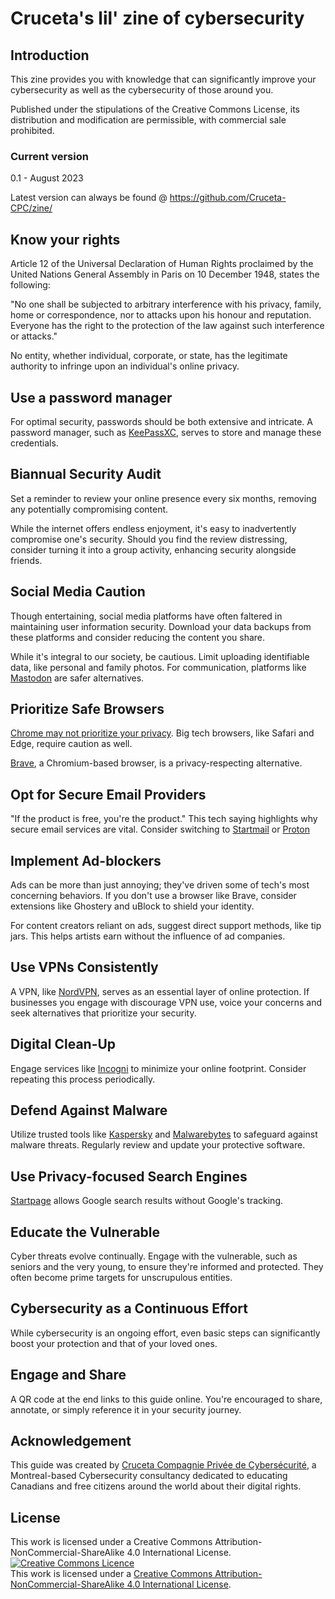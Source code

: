 # Cruceta's lil' zine of cybersecurity

## Introduction

This zine provides you with knowledge that can significantly improve your cybersecurity as well as the cybersecurity of those around you.

Published under the stipulations of the Creative Commons License, its distribution and modification are permissible, with commercial sale prohibited. 

### Current version
0.1 - August 2023

Latest version can always be found @ https://github.com/Cruceta-CPC/zine/

## Know your rights

Article 12 of the Universal Declaration of Human Rights proclaimed by the United Nations General Assembly in Paris on 10 December 1948, states the following:

"No one shall be subjected to arbitrary interference with his privacy, family, home or correspondence, nor to attacks upon his honour and reputation. Everyone has the right to the protection of the law against such interference or attacks."

No entity, whether individual, corporate, or state, has the legitimate authority to infringe upon an individual's online privacy.

## Use a password manager

For optimal security, passwords should be both extensive and intricate. A password manager, such as [KeePassXC](https://keepassxc.org/), serves to store and manage these credentials.

## Biannual Security Audit

Set a reminder to review your online presence every six months, removing any potentially compromising content.

While the internet offers endless enjoyment, it's easy to inadvertently compromise one's security. Should you find the review distressing, consider turning it into a group activity, enhancing security alongside friends.

## Social Media Caution

Though entertaining, social media platforms have often faltered in maintaining user information security. Download your data backups from these platforms and consider reducing the content you share.

While it's integral to our society, be cautious. Limit uploading identifiable data, like personal and family photos. For communication, platforms like [Mastodon](https://joinmastodon.org/) are safer alternatives.

## Prioritize Safe Browsers

[Chrome may not prioritize your privacy](https://www.gnu.org/proprietary/malware-google.en.html). Big tech browsers, like Safari and Edge, require caution as well.

[Brave](https://brave.com/), a Chromium-based browser, is a privacy-respecting alternative.

## Opt for Secure Email Providers

"If the product is free, you're the product." This tech saying highlights why secure email services are vital. Consider switching to [Startmail](https://www.startmail.com/) or [Proton](https://proton.me/)

## Implement Ad-blockers

Ads can be more than just annoying; they've driven some of tech's most concerning behaviors. If you don't use a browser like Brave, consider extensions like Ghostery and uBlock to shield your identity.

For content creators reliant on ads, suggest direct support methods, like tip jars. This helps artists earn without the influence of ad companies.

## Use VPNs Consistently

A VPN, like [NordVPN](https://nordvpn.com/), serves as an essential layer of online protection. If businesses you engage with discourage VPN use, voice your concerns and seek alternatives that prioritize your security.

## Digital Clean-Up

Engage services like [Incogni](https://incogni.com/) to minimize your online footprint. Consider repeating this process periodically.

## Defend Against Malware

Utilize trusted tools like [Kaspersky](https://www.kaspersky.com/?ignoreredirects=true) and [Malwarebytes](https://www.malwarebytes.com/) to safeguard against malware threats. Regularly review and update your protective software.

## Use Privacy-focused Search Engines

[Startpage](https://www.startpage.com/) allows Google search results without Google's tracking.

## Educate the Vulnerable

Cyber threats evolve continually. Engage with the vulnerable, such as seniors and the very young, to ensure they're informed and protected. They often become prime targets for unscrupulous entities.

## Cybersecurity as a Continuous Effort

While cybersecurity is an ongoing effort, even basic steps can significantly boost your protection and that of your loved ones.

## Engage and Share

A QR code at the end links to this guide online. You're encouraged to share, annotate, or simply reference it in your security journey.

## Acknowledgement

This guide was created by [Cruceta Compagnie Privée de Cybersécurité](https://www.cruceta.ca/), a Montreal-based Cybersecurity consultancy dedicated to educating Canadians and free citizens around the world about their digital rights.

## License

This work is licensed under a Creative Commons Attribution-NonCommercial-ShareAlike 4.0 International License.
<a rel="license" href="http://creativecommons.org/licenses/by-nc-sa/4.0/"><img alt="Creative Commons Licence" style="border-width:0" src="https://i.creativecommons.org/l/by-nc-sa/4.0/80x15.png" /></a><br />This work is licensed under a <a rel="license" href="http://creativecommons.org/licenses/by-nc-sa/4.0/">Creative Commons Attribution-NonCommercial-ShareAlike 4.0 International License</a>.
